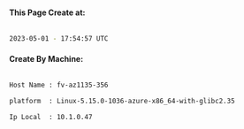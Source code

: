 
   
#### This Page Create at:

```bash

2023-05-01 - 17:54:57 UTC

```

#### Create By Machine:

```bash

Host Name : fv-az1135-356

platform  : Linux-5.15.0-1036-azure-x86_64-with-glibc2.35

Ip Local  : 10.1.0.47

```

